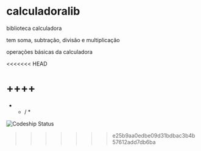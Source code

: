 ﻿calculadoralib
==============

biblioteca calculadora

tem soma, subtração, divisão e multiplicação

operações básicas da calculadora

<<<<<<< HEAD

++++
=======
+ - / *

![Codeship Status](https://www.codeship.io/projects/cbafd440-cc85-0131-6173-263e43718727/status)
>>>>>>> e25b9aa0edbe09d31bdbac3b4b57612add7db6ba
